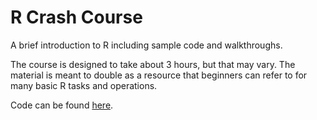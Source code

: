 # R Crash Course

A brief introduction to R including sample code and walkthroughs.

The course is designed to take about 3 hours, but that may vary. The material is meant to double as a resource that beginners can refer to for many basic R tasks and operations.

Code can be found [here](https://github.com/BillPetti/R-Crash-Course/blob/master/RCrashCourse.scripts.R).
